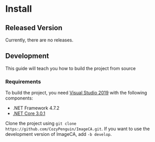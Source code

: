 # Install

## Released Version

Currently, there are no releases.

## Development

This guide will teach you how to build the project from source

### Requirements

To build the project, you need [Visual Studio 2019](https://visualstudio.com) with the following components:

- .NET Framework 4.7.2
- [.NET Core 3.0.1](https://dotnet.microsoft.com/download/dotnet-core/3.0)

Clone the project using `git clone https://github.com/CozyPenguin/ImageCA.git`.
If you want to use the development version of ImageCA, add `-b develop`.
